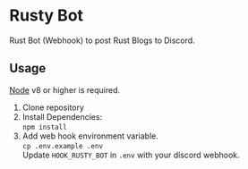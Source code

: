 # Rusty Bot

Rust Bot (Webhook) to post Rust Blogs to Discord.

## Usage

[Node](https://nodejs.org) v8 or higher is required.

1. Clone repository
1. Install Dependencies:  
   `npm install`
1. Add web hook environment variable.  
   `cp .env.example .env`  
   Update `HOOK_RUSTY_BOT` in `.env` with your discord webhook.
